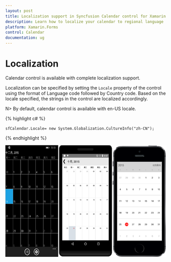 ```yaml
---
layout: post
title: Localization support in Syncfusion Calendar control for Xamarin.Forms
description: Learn how to localize your calendar to regional language
platform: Xamarin.Forms
control: Calendar
documentation: ug
---
```


# Localization

Calendar control is available with complete localization support.
 
Localization can be specified by setting the `Locale` property of the control using the format of Language code followed by Country code. Based on the locale specified, the strings in the control are localized accordingly.
 
N> By default, calendar control is available with en-US locale. 
     
{% highlight c# %}

	sfCalendar.Locale= new System.Globalization.CultureInfo("zh-CN");
	
{% endhighlight %}

![](images/Localization.png)
